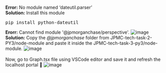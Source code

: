 <b>Error:</b> No module named ‘dateutil.parser’ </br>
<b>Solution:</b> Install this module
<pre>
pip install python-dateutil
</pre>
<b>Erorr:</b> Cannot find module '@jpmorganchase/perspective'.
![image](https://user-images.githubusercontent.com/89456649/166144619-87aeb6ee-661f-452a-8fee-07e0e56b41a1.png)
<b>Solution:</b> Copy the <i>@jpmorganchase</i> folder from JPMC-tech-task-2-PY3/node-module and paste it inside the JPMC-tech-task-3-py3/node-module. 
![image](https://user-images.githubusercontent.com/89456649/166144854-a1e52730-7330-491b-be48-f907b73e35c6.png)
<br></br>
Now, go to Graph.tsx file using VSCode editor and save it and refresh the localhost portal :tada:
![image](https://user-images.githubusercontent.com/89456649/166145067-38d3659f-34a4-422c-b5c4-adb37c91357b.png)
